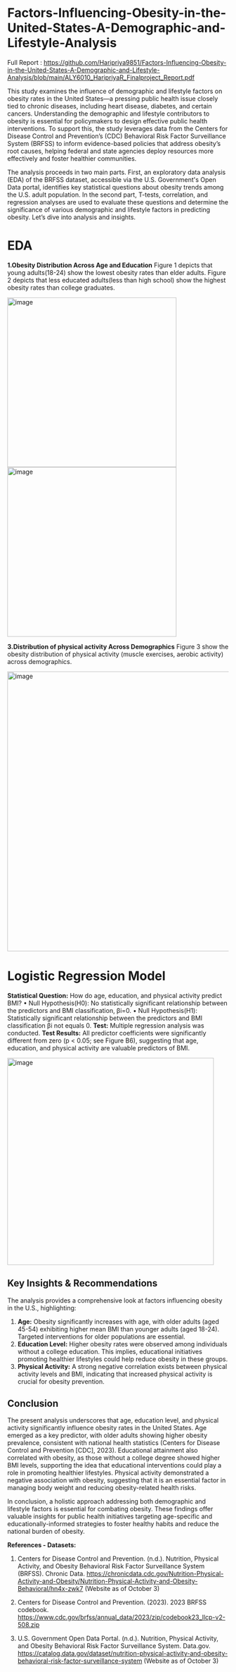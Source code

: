 # Factors-Influencing-Obesity-in-the-United-States-A-Demographic-and-Lifestyle-Analysis

Full Report : https://github.com/Haripriya9851/Factors-Influencing-Obesity-in-the-United-States-A-Demographic-and-Lifestyle-Analysis/blob/main/ALY6010_HaripriyaR_Finalproject_Report.pdf 

This study examines the influence of demographic and lifestyle factors on obesity rates in the
United States—a pressing public health issue closely tied to chronic diseases, including heart
disease, diabetes, and certain cancers. Understanding the demographic and lifestyle contributors
to obesity is essential for policymakers to design effective public health interventions. To support
this, the study leverages data from the Centers for Disease Control and Prevention’s (CDC)
Behavioral Risk Factor Surveillance System (BRFSS) to inform evidence-based policies that
address obesity’s root causes, helping federal and state agencies deploy resources more
effectively and foster healthier communities.

The analysis proceeds in two main parts. First, an exploratory data analysis (EDA) of the BRFSS
dataset, accessible via the U.S. Government's Open Data portal, identifies key statistical
questions about obesity trends among the U.S. adult population. In the second part, T-tests,
correlation, and regression analyses are used to evaluate these questions and determine the
significance of various demographic and lifestyle factors in predicting obesity. Let’s dive into
analysis and insights.

# EDA
**1.Obesity Distribution Across Age and Education**
Figure 1 depicts that young adults(18-24) show the lowest obesity rates than elder adults. Figure 2 depicts that less educated adults(less than high school) show the highest obesity rates than college graduates.

<img width="385" alt="image" src="https://github.com/user-attachments/assets/13d52d16-4bb8-450e-9e5f-c315a32d4583" />
<img width="385" alt="image" src="https://github.com/user-attachments/assets/5858eaa7-8c25-49df-a1c1-541c82f18336" />

                
**3.Distribution of physical activity Across Demographics**
Figure 3 show the obesity distribution of physical activity (muscle exercises, aerobic activity) across demographics.

<img width="635" alt="image" src="https://github.com/user-attachments/assets/43e731c0-eb42-43d4-becc-45bc99b1e812" />


# Logistic Regression Model
**Statistical Question:** How do age, education, and physical activity predict BMI?
•	Null Hypothesis(H0): No statistically significant relationship between the predictors and BMI classification, βi=0.
•	Null Hypothesis(H1): Statistically significant relationship between the predictors and BMI classification βi not equals 0.
**Test:** Multiple regression analysis was conducted.
**Test Results:** All predictor coefficients were significantly different from zero (p < 0.05; see Figure B6), suggesting that age, education, and physical activity are valuable predictors of BMI.

<img width="470" alt="image" src="https://github.com/user-attachments/assets/400cbed8-fc37-461b-89cd-248bb2fbe78f" />


## Key Insights & Recommendations
The analysis provides a comprehensive look at factors influencing obesity in the U.S., highlighting:
1.	**Age:** Obesity significantly increases with age, with older adults (aged 45-54) exhibiting higher mean BMI than younger adults (aged 18-24). Targeted interventions for older populations are essential.
2.	**Education Level:** Higher obesity rates were observed among individuals without a college education. This implies, educational initiatives promoting healthier lifestyles could help reduce obesity in these groups.
3.	**Physical Activity:** A strong negative correlation exists between physical activity levels and BMI, indicating that increased physical activity is crucial for obesity prevention.

## Conclusion
The present analysis underscores that age, education level, and physical activity significantly influence obesity rates in the United States. Age emerged as a key predictor, with older adults showing higher obesity prevalence, consistent with national health statistics (Centers for Disease Control and Prevention [CDC], 2023). Educational attainment also correlated with obesity, as those without a college degree showed higher BMI levels, supporting the idea that educational interventions could play a role in promoting healthier lifestyles. Physical activity demonstrated a negative association with obesity, suggesting that it is an essential factor in managing body weight and reducing obesity-related health risks.

In conclusion, a holistic approach addressing both demographic and lifestyle factors is essential for combating obesity. These findings offer valuable insights for public health initiatives targeting age-specific and educationally-informed strategies to foster healthy habits and reduce the national burden of obesity.

**References - Datasets:**
1. Centers for Disease Control and Prevention. (n.d.). Nutrition, Physical Activity, and Obesity Behavioral Risk Factor Surveillance System (BRFSS). Chronic Data. https://chronicdata.cdc.gov/Nutrition-Physical-Activity-and-Obesity/Nutrition-Physical-Activity-and-Obesity-Behavioral/hn4x-zwk7 (Website as of October 3)

2. Centers for Disease Control and Prevention. (2023). 2023 BRFSS codebook.
https://www.cdc.gov/brfss/annual_data/2023/zip/codebook23_llcp-v2-508.zip

3. U.S. Government Open Data Portal. (n.d.). Nutrition, Physical Activity, and Obesity Behavioral Risk Factor Surveillance System. Data.gov. https://catalog.data.gov/dataset/nutrition-physical-activity-and-obesity-behavioral-risk-factor-surveillance-system (Website as of October 3)


